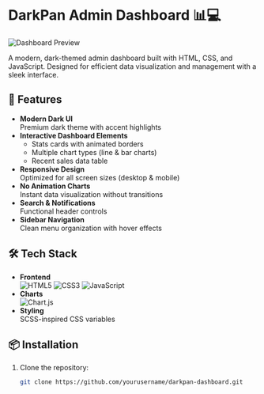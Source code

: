 # DarkPan Admin Dashboard 📊💻

![Dashboard Preview](screenshot.png) <!-- Add actual screenshot later -->

A modern, dark-themed admin dashboard built with HTML, CSS, and JavaScript. Designed for efficient data visualization and management with a sleek interface.

## 🌟 Features

- **Modern Dark UI**  
  Premium dark theme with accent highlights
- **Interactive Dashboard Elements**
  - Stats cards with animated borders
  - Multiple chart types (line & bar charts)
  - Recent sales data table
- **Responsive Design**  
  Optimized for all screen sizes (desktop & mobile)
- **No Animation Charts**  
  Instant data visualization without transitions
- **Search & Notifications**  
  Functional header controls
- **Sidebar Navigation**  
  Clean menu organization with hover effects

## 🛠 Tech Stack

- **Frontend**  
  ![HTML5](https://img.shields.io/badge/HTML5-E34F26?style=flat&logo=html5&logoColor=white)
  ![CSS3](https://img.shields.io/badge/CSS3-1572B6?style=flat&logo=css3&logoColor=white)
  ![JavaScript](https://img.shields.io/badge/JavaScript-F7DF1E?style=flat&logo=javascript&logoColor=black)
- **Charts**  
  ![Chart.js](https://img.shields.io/badge/Chart.js-FF6384?style=flat&logo=chart.js&logoColor=white)
- **Styling**  
  SCSS-inspired CSS variables

## 📦 Installation

1. Clone the repository:
   ```bash
   git clone https://github.com/yourusername/darkpan-dashboard.git